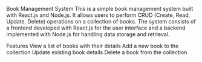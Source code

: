 Book Management System
This is a simple book management system built with React.js and Node.js. It allows users to perform CRUD (Create, Read, Update, Delete) operations on a collection of books. The system consists of a frontend developed with React.js for the user interface and a backend implemented with Node.js for handling data storage and retrieval.

Features
View a list of books with their details
Add a new book to the collection
Update existing book details
Delete a book from the collection
